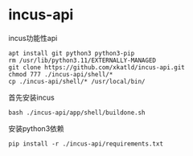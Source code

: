 # incus-api
incus功能性api
~~~
apt install git python3 python3-pip
rm /usr/lib/python3.11/EXTERNALLY-MANAGED
git clone https://github.com/xkatld/incus-api.git
chmod 777 ./incus-api/shell/*
cp ./incus-api/shell/* /usr/local/bin/
~~~
首先安装incus
~~~
bash ./incus-api/app/shell/buildone.sh
~~~
安装python3依赖
~~~
pip install -r ./incus-api/requirements.txt
~~~
